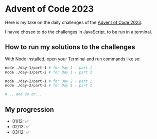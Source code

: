 # Advent of Code 2023

Here is my take on the daily challenges of the [Advent of Code 2023](https://adventofcode.com/2023).

I havve chosen to do the challenges in JavaScript, to be run in a terminal.

## How to run my solutions to the challenges

With Node installed, open your Terminal and run commands like so:

```bash
node ./day-1/part-1 # for Day 1 - part 1
node ./day-1/part-2 # for Day 1 - part 2

node ./day-2/part-1 # for Day 2 - part 1
node ./day-2/part-2 # for Day 1 - part 2

# ...and so on...
```

## My progression

- 01/12: ✅
- 02/12: ✅
- 03/12: ✅
